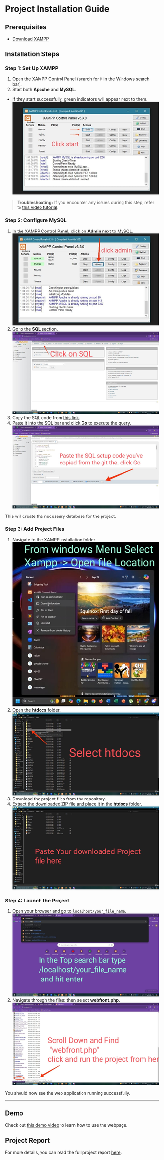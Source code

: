 # Project Installation Guide

## Prerequisites
- [Download XAMPP](https://www.apachefriends.org/)

## Installation Steps

### Step 1: Set Up XAMPP
1. Open the XAMPP Control Panel (search for it in the Windows search bar).
2. Start both **Apache** and **MySQL**.
- If they start successfully, green indicators will appear next to them.
![WhatsApp Image 2024-09-22 at 13 42 17](https://github.com/Rajiunnabi/Print-Craft/blob/646dfe94ecda991d9d52028ad9af99496591e314/WhatsApp%20Image%202024-09-22%20at%2013.42.17%20(2).jpeg)


> **Troubleshooting:** If you encounter any issues during this step, refer to [this video tutorial](https://www.youtube.com/watch?v=ipMedkjMupw).

### Step 2: Configure MySQL
1. In the XAMPP Control Panel, click on **Admin** next to MySQL.
![WhatsApp Image 2024-09-22 at 13 42 17 (1)](https://github.com/Rajiunnabi/Print-Craft/blob/646dfe94ecda991d9d52028ad9af99496591e314/WhatsApp%20Image%202024-09-22%20at%2013.42.17%20(3).jpeg)
2. Go to the **SQL** section.
![WhatsApp Image 2024-09-22 at 13 42 18](https://github.com/Rajiunnabi/Print-Craft/blob/646dfe94ecda991d9d52028ad9af99496591e314/WhatsApp%20Image%202024-09-22%20at%2013.42.18%20(4).jpeg)
3. Copy the SQL code from [this link](https://codeshare.io/0b7gol).
4. Paste it into the SQL bar and click **Go** to execute the query.
![WhatsApp Image 2024-09-22 at 13 42 18 (1)](https://github.com/Rajiunnabi/Print-Craft/blob/646dfe94ecda991d9d52028ad9af99496591e314/WhatsApp%20Image%202024-09-22%20at%2013.42.18%20(5).jpeg)

This will create the necessary database for the project.

### Step 3: Add Project Files
1. Navigate to the XAMPP installation folder.
![Screenshot 2024-09-22 141710](https://github.com/Rajiunnabi/Print-Craft/blob/646dfe94ecda991d9d52028ad9af99496591e314/WhatsApp%20Image%202024-09-22%20at%2013.42.18%20(6).jpeg)
2. Open the **htdocs** folder.
![WhatsApp Image 2024-09-22 at 13 42 18 (3)](https://github.com/Rajiunnabi/Print-Craft/blob/927875f569a8ef4b325167f9305d1c02965ed1f8/WhatsApp%20Image%202024-09-22%20at%2013.42.18%20(7).jpeg)
3. Download the project files from the repository.
4. Extract the downloaded ZIP file and place it in the **htdocs** folder.
![WhatsApp Image 2024-09-22 at 13 42 19](https://github.com/Rajiunnabi/Print-Craft/blob/927875f569a8ef4b325167f9305d1c02965ed1f8/WhatsApp%20Image%202024-09-22%20at%2013.42.19%20(6).jpeg)


### Step 4: Launch the Project
1. Open your browser and go to `localhost/your_file_name`.
![WhatsApp Image 2024-09-22 at 13 42 19 (1)](https://github.com/Rajiunnabi/Print-Craft/blob/646dfe94ecda991d9d52028ad9af99496591e314/WhatsApp%20Image%202024-09-22%20at%2013.42.19%20(4).jpeg)
2. Navigate through the files: then select **webfront.php**.
![WhatsApp Image 2024-09-22 at 13 42 19 (2)](https://github.com/Rajiunnabi/Print-Craft/blob/646dfe94ecda991d9d52028ad9af99496591e314/WhatsApp%20Image%202024-09-22%20at%2013.42.19%20(5).jpeg)


You should now see the web application running successfully.

---

## Demo

Check out [this demo video](https://www.youtube.com/watch?v=PtFKXTLKkgI&themeRefresh=1) to learn how to use the webpage.

## Project Report

For more details, you can read the full project report [here](https://docs.google.com/document/d/1u8BptNyE6Nl-uDm1wdr7guNiWQD9AMOx/edit?usp=sharing&ouid=100471608040016368239&rtpof=true&sd=true).
